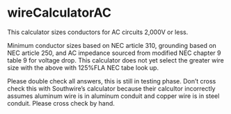 # wireCalculatorAC
This calculator sizes conductors for AC circuits 2,000V or less.

Minimum conductor sizes based on NEC article 310, grounding based on NEC article 250, and AC impedance sourced from modified NEC chapter 9 table 9 for voltage drop. This calculator does not yet select the greater wire size with the above with 125%FLA NEC tabe look up.

Please double check all answers, this is still in testing phase. Don’t cross check this with Southwire’s calculator because their calcultor incorrectly assumes aluminum wire is in aluminum conduit and copper wire is in steel conduit. Please cross check by hand.
